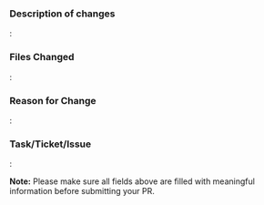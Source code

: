 ### Description of changes ###
: 

### Files Changed ###
: 

### Reason for Change ###
: 

### Task/Ticket/Issue ###
: 


**Note:** Please make sure all fields above are filled with meaningful information before submitting your PR.
